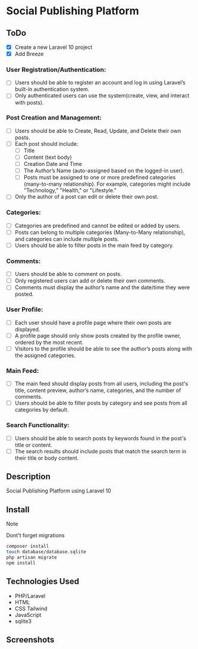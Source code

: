 # Social Publishing Platform

## ToDo

- [X] Create a new Laravel 10 project
- [X] Add Breeze

### User Registration/Authentication:

- [ ] Users should be able to register an account and log in using Laravel’s built-in authentication
  system.
- [ ] Only authenticated users can use the system(create, view, and interact with posts).

### Post Creation and Management:

- [ ] Users should be able to Create, Read, Update, and Delete their own posts.
- [ ] Each post should include:
    - [ ] Title
    - [ ] Content (text body)
    - [ ] Creation Date and Time
    - [ ] The Author’s Name (auto-assigned based on the logged-in user).
    - [ ] Posts must be assigned to one or more predefined categories (many-to-many relationship). For example,
      categories might include "Technology," "Health," or "Lifestyle."
- [ ] Only the author of a post can edit or delete their own post.

### Categories:

- [ ] Categories are predefined and cannot be edited or added by users.
- [ ] Posts can belong to multiple categories (Many-to-Many relationship), and categories can
  include multiple posts.
- [ ] Users should be able to filter posts in the main feed by category.

### Comments:

- [ ] Users should be able to comment on posts.
- [ ] Only registered users can add or delete their own comments.
- [ ] Comments must display the author’s name and the date/time they were posted.

### User Profile:

- [ ] Each user should have a profile page where their own posts are displayed.
- [ ] A profile page should only show posts created by the profile owner, ordered by the most
  recent.
- [ ] Visitors to the profile should be able to see the author’s posts along with the assigned
  categories.

### Main Feed:

- [ ] The main feed should display posts from all users, including the post's title, content preview,
  author’s name, categories, and the number of comments.
- [ ] Users should be able to filter posts by category and see posts from all categories by default.

### Search Functionality:

- [ ] Users should be able to search posts by keywords found in the post's title or content.
- [ ] The search results should include posts that match the search term in their title or body
  content.

## Description

Social Publishing Platform using Laravel 10

## Install

> [!NOTE]
> Dont't forget migrations

```bash
composer install
touch database/database.sqlite
php artisan migrate
npm install
```

## Technologies Used

- PHP/Laravel
- HTML
- CSS Tailwind
- JavaScript
- sqlite3

## Screenshots

![]()

